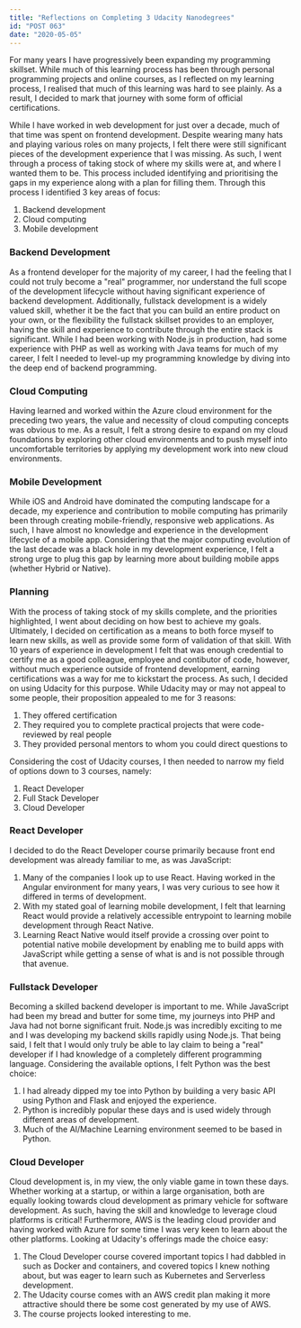 ```yaml
---
title: "Reflections on Completing 3 Udacity Nanodegrees"
id: "POST 063"
date: "2020-05-05"
---
```


For many years I have progressively been expanding my programming skillset. While much of this learning process has been through personal programming projects and online courses, as I reflected on my learning process, I realised that much of this learning was hard to see plainly. As a result, I decided to mark that journey with some form of official certifications. 

While I have worked in web development for just over a decade, much of that time was spent on frontend development. Despite wearing many hats and playing various roles on many projects, I felt there were still significant pieces of the development experience that I was missing. As such, I went through a process of taking stock of where my skills were at, and where I wanted them to be. This process included identifying and prioritising the gaps in my experience along with a plan for filling them. Through this process I identified 3 key areas of focus: 

1. Backend development
2. Cloud computing
3. Mobile development

### Backend Development

As a frontend developer for the majority of my career, I had the feeling that I could not truly become a "real" programmer, nor understand the full scope of the development lifecycle without having significant experience of backend development. Additionally, fullstack development is a widely valued skill, whether it be the fact that you can build an entire product on your own, or the flexibility the fullstack skillset provides to an employer, having the skill and experience to contribute through the entire stack is significant. While I had been working with Node.js in production, had some experience with PHP as well as working with Java teams for much of my career, I felt I needed to level-up my programming knowledge by diving into the deep end of backend programming. 

### Cloud Computing

Having learned and worked within the Azure cloud environment for the preceding two years, the value and necessity of cloud computing concepts was obvious to me. As a result, I felt a strong desire to expand on my cloud foundations by exploring other cloud environments and to push myself into uncomfortable territories by applying my development work into new cloud environments. 

### Mobile Development

While iOS and Android have dominated the computing landscape for a decade, my experience and contribution to mobile computing has primarily been through creating mobile-friendly, responsive web applications. As such, I have almost no knowledge and experience in the development lifecycle of a mobile app. Considering that the major computing evolution of the last decade was a black hole in my development experience, I felt a strong urge to plug this gap by learning more about building mobile apps (whether Hybrid or Native). 

### Planning

With the process of taking stock of my skills complete, and the priorities highlighted, I went about deciding on how best to achieve my goals. Ultimately, I decided on certification as a means to both force myself to learn new skills, as well as provide some form of validation of that skill. With 10 years of experience in development I felt that was enough credential to certify me as a good colleague, employee and contibutor of code, however, without much experience outside of frontend development, earning certifications was a way for me to kickstart the process. As such, I decided on using Udacity for this purpose. While Udacity may or may not appeal to some people, their proposition appealed to me for 3 reasons: 

1. They offered certification
2. They required you to complete practical projects that were code-reviewed by real people
3. They provided personal mentors to whom you could direct questions to

Considering the cost of Udacity courses, I then needed to narrow my field of options down to 3 courses, namely: 

1. React Developer 
2. Full Stack Developer
3. Cloud Developer


### React Developer

I decided to do the React Developer course primarily because front end development was already familiar to me, as was JavaScript: 

1. Many of the companies I look up to use React. Having worked in the Angular environment for many years, I was very curious to see how it differed in terms of development. 
2. With my stated goal of learning mobile development, I felt that learning React would provide a relatively accessible entrypoint to learning mobile development through React Native.
3. Learning React Native would itself provide a crossing over point to potential native mobile development by enabling me to build apps with JavaScript while getting a sense of what is and is not possible through that avenue. 

### Fullstack Developer

Becoming a skilled backend developer is important to me. While JavaScript had been my bread and butter for some time, my journeys into PHP and Java had not borne significant fruit. Node.js was incredibly exciting to me and I was developing my backend skills rapidly using Node.js. That being said, I felt that I would only truly be able to lay claim to being a "real" developer if I had knowledge of a completely different programming language. Considering the available options, I felt Python was the best choice: 

1. I had already dipped my toe into Python by building a very basic API using Python and Flask and enjoyed the experience. 
2. Python is incredibly popular these days and is used widely through different areas of development. 
3. Much of the AI/Machine Learning environment seemed to be based in Python. 

### Cloud Developer

Cloud development is, in my view, the only viable game in town these days. Whether working at a startup, or within a large organisation, both are equally looking towards cloud development as primary vehicle for software development. As such, having the skill and knowledge to leverage cloud platforms is critical! Furthermore, AWS is the leading cloud provider and having worked with Azure for some time I was very keen to learn about the other platforms. Looking at Udacity's offerings made the choice easy: 

1. The Cloud Developer course covered important topics I had dabbled in such as Docker and containers, and covered topics I knew nothing about, but was eager to learn such as Kubernetes and Serverless development. 
2. The Udacity course comes with an AWS credit plan making it more attractive should there be some cost generated by my use of AWS. 
3. The course projects looked interesting to me.
